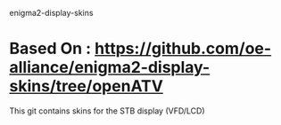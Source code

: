 enigma2-display-skins

Based On : https://github.com/oe-alliance/enigma2-display-skins/tree/openATV
=====================

This git contains skins for the STB display (VFD/LCD)
